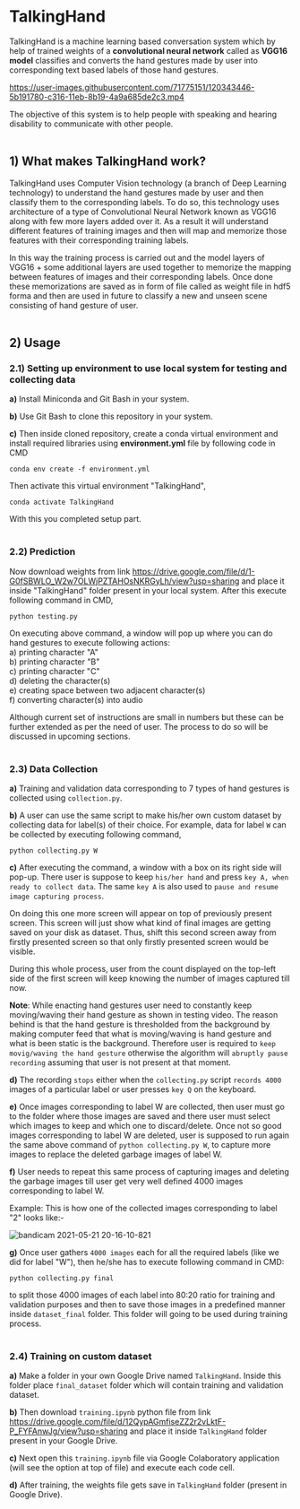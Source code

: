 # TalkingHand
TalkingHand is a machine learning based conversation system which by help of trained weights of a **convolutional neural network** called as **VGG16 model** classifies and converts the hand gestures made by user into corresponding text based labels of those hand gestures. 

https://user-images.githubusercontent.com/71775151/120343446-5b191780-c316-11eb-8b19-4a9a685de2c3.mp4

The objective of this system is to help people with speaking and hearing disability to communicate with other people.
<br>
<br>

## 1) What makes TalkingHand work?
TalkingHand uses Computer Vision technology (a branch of Deep Learning technology) to understand the hand gestures made by user and then classify them to the corresponding labels. To do so, this technology uses architecture of a type of Convolutional Neural Network known as VGG16 along with few more layers added over it. As a result it will understand different features of training images and then will map and memorize those features with their corresponding training labels.

In this way the training process is carried out and the model layers of VGG16 + some additional layers are used together to memorize the mapping between features of images and their corresponding labels. Once done these memorizations are saved as in form of file called as weight file in hdf5 forma and then are used in future to classify a new and unseen scene consisting of hand gesture of user.
<br>
<br>

## 2) Usage

### 2.1) Setting up environment to use local system for testing and collecting data
**a)** Install Miniconda and Git Bash in your system. 

**b)** Use Git Bash to clone this repository in your system.

**c)** Then inside cloned repository, create a conda virtual environment and install required libraries using **environment.yml** file by following code in CMD
```
conda env create -f environment.yml
```
Then activate this virtual environment "TalkingHand",
```
conda activate TalkingHand
```
With this you completed setup part.
<br>
<br>

### 2.2) Prediction
Now download weights from link https://drive.google.com/file/d/1-G0fSBWLO_W2w7OLWjPZTAHOsNKRGyLh/view?usp=sharing and place it inside "TalkingHand" folder present in your local system. After this execute following command in CMD,
```
python testing.py
```
On executing above command, a window will pop up where you can do hand gestures to execute following actions: <br>
a) printing character "A" <br>
b) printing character "B" <br>
c) printing character "C" <br>
d) deleting the character(s) <br>
e) creating space between two adjacent character(s) <br>
f) converting character(s) into audio <br>

Although current set of instructions are small in numbers but these can be further extended as per the need of user. The process to do so will be discussed in upcoming sections.
<br>
<br>

### 2.3) Data Collection
**a)** Training and validation data corresponding to 7 types of hand gestures is collected using ```collection.py```.

**b)** A user can use the same script to make his/her own custom dataset by collecting data for label(s) of their choice. For example, data for label ```W``` can be collected by executing following command,

```
python collecting.py W
``` 

**c)** After executing the command, a window with a box on its right side will pop-up. There user is suppose to keep ```his/her hand``` and press ```key A, when ready to collect data```. The same ```key A``` is also used to ```pause and resume image capturing process```. 

On doing this one more screen will appear on top of previously present screen. This screen will just show what kind of final images are getting saved on your disk as dataset. Thus, shift this second screen away from firstly presented screen so that only firstly presented screen would be visible. 

During this whole process, user from the count displayed on the top-left side of the first screen will keep knowing the number of images captured till now.

**Note**: While enacting hand gestures user need to constantly keep moving/waving their hand gesture as shown in testing video. The reason behind is that the hand gesture is thresholded from the background by making computer feed that what is moving/waving is hand gesture and what is been static is the background. Therefore user is required to ```keep movig/waving the hand gesture``` otherwise the algorithm will ```abruptly pause recording``` assuming that user is not present at that moment.

**d)** The recording ```stops``` either when the ```collecting.py``` script ```records 4000``` images of a particular label or user presses ```key Q``` on the keyboard. 

**e)** Once images corresponding to label W are collected, then user must go to the folder where those images are saved and there user must select which images to keep and which one to discard/delete. Once not so good images corresponding to label W are deleted, user is supposed to run again the same above command of ```python collecting.py W```, to capture more images to replace the deleted garbage images of label W. 

**f)** User needs to repeat this same process of capturing images and deleting the garbage images till user get very well defined 4000 images corresponding to label W.

Example: This is how one of the collected images corresponding to label "2" looks like:-

![bandicam 2021-05-21 20-16-10-821](https://user-images.githubusercontent.com/71775151/119156053-79a72500-ba71-11eb-92ce-2bcaf2f97e5a.jpg)

**g)** Once user gathers ```4000 images``` each for all the required labels (like we did for label "W"), then he/she has to execute following command in CMD:

```
python collecting.py final
```

to split those 4000 images of each label into 80:20 ratio for training and validation purposes and then to save those images in a  predefined manner inside ```dataset_final``` folder. This folder will going to be used during training process.
<br>
<br>

### 2.4) Training on custom dataset
**a)** Make a folder in your own Google Drive named ```TalkingHand```. Inside this folder place ```final_dataset``` folder which will contain training and validation dataset.<br> 

**b)** Then download ```training.ipynb``` python file from link https://drive.google.com/file/d/12QypAGmfiseZZ2r2vLktF-P_FYFAnwJg/view?usp=sharing and place it inside ```TalkingHand``` folder present in your Google Drive.<br> 

**c)** Next open this ```training.ipynb``` file via Google Colaboratory application (will see the option at top of file) and execute each code cell.<br>  

**d)** After training, the weights file gets save in ```TalkingHand``` folder (present in Google Drive).<br> 
